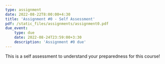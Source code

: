 ```yaml
---
type: assignment
date: 2022-08-22T8:00:00+4:30
title: 'Assignment #0 - Self Assessment'
pdf: /static_files/assignments/assignment0.pdf
due_event: 
    type: due
    date: 2022-08-24T23:59:00+3:30
    description: 'Assignment #0 due'
---
```

This is a self assessment to understand your preparedness for this course!
